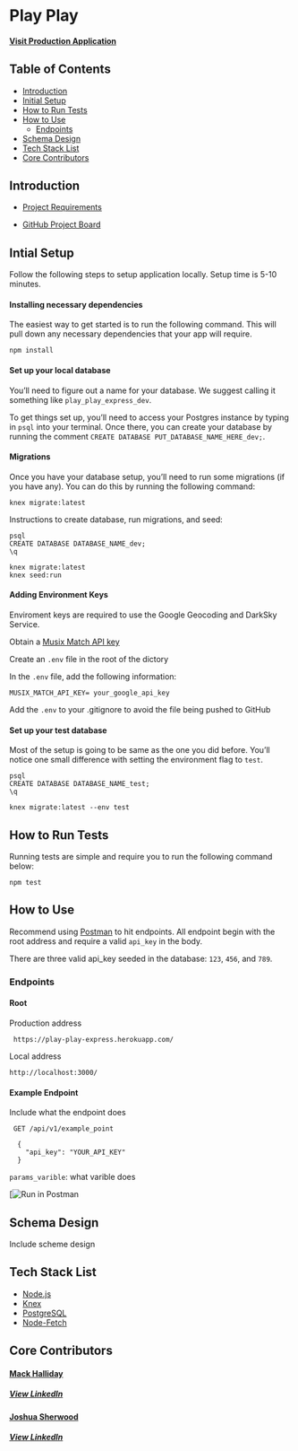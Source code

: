 

# Play Play

#### [Visit Production Application](https://play-play-express.herokuapp.com/)

## Table of Contents
 *  [Introduction](https://github.com/MackHalliday/play-play-express#introduction)
 *  [Initial Setup](https://github.com/MackHalliday/play-play-express#intial-setup)
 *  [How to Run Tests](https://github.com/MackHalliday/play-play-express#how-to-run-tests)
 *  [How to Use](https://github.com/MackHalliday/play-play-express#how-to-use)
    * [Endpoints](https://github.com/MackHalliday/play-play-express/blob/master/README.md#endpoints)
 *  [Schema Design](https://github.com/MackHalliday/play-play-express#schema-design)
 *  [Tech Stack List](https://github.com/MackHalliday/play-play-express#tech-stack-list)
 *  [Core Contributors](https://github.com/MackHalliday/play-play-express#core-contributors)

## Introduction

* [Project Requirements]()

* [GitHub Project Board]()


 ## Intial Setup

 Follow the following steps to setup application locally. Setup time is 5-10 minutes.

#### Installing necessary dependencies
The easiest way to get started is to run the following command. This will pull down any necessary dependencies that your app will require.

`npm install`

#### Set up your local database
You’ll need to figure out a name for your database. We suggest calling it something like `play_play_express_dev`.  

To get things set up, you’ll need to access your Postgres instance by typing in `psql` into your terminal. Once there, you can create your database by running the comment `CREATE DATABASE PUT_DATABASE_NAME_HERE_dev;`.

#### Migrations
Once you have your database setup, you’ll need to run some migrations (if you have any). You can do this by running the following command:

`knex migrate:latest`


Instructions to create database, run migrations, and seed:
```
psql
CREATE DATABASE DATABASE_NAME_dev;
\q

knex migrate:latest
knex seed:run
```

#### Adding Environment Keys
Enviroment keys are required to use the Google Geocoding and DarkSky Service.

Obtain a [Musix Match API key]()

Create an `.env` file in the root of the dictory

In the `.env` file, add the following information:

```
MUSIX_MATCH_API_KEY= your_google_api_key
```

Add the `.env` to your .gitignore to avoid the file being pushed to GitHub

#### Set up your test database
Most of the setup is going to be same as the one you did before. You’ll notice one small difference with setting the environment flag to `test`.  

```
psql
CREATE DATABASE DATABASE_NAME_test;
\q

knex migrate:latest --env test
```

 ## How to Run Tests

 Running tests are simple and require you to run the following command below:

`npm test`

 ## How to Use

 Recommend using [Postman](https://www.getpostman.com/) to hit endpoints. All endpoint begin with the root address and require a valid `api_key` in the body.

 There are three valid api_key seeded in the database: `123`, `456`, and `789`.

 ### Endpoints

 #### Root

Production address

``` https://play-play-express.herokuapp.com/```

Local address

``` http://localhost:3000/ ```

#### Example Endpoint
Include what the endpoint does

``` GET /api/v1/example_point```

 ``` body:
   {
     "api_key": "YOUR_API_KEY"
   }
```

```params_varible```: what varible does

[![Run in Postman]()


 ## Schema Design
 
 Include scheme design

 ## Tech Stack List
   *  [Node.js](https://nodejs.org/en/)
   *  [Knex](http://knexjs.org/)
   *  [PostgreSQL](https://www.postgresql.org/)
   *  [Node-Fetch](https://www.npmjs.com/package/node-fetch)

  ## Core Contributors

  #### [Mack Halliday](https://github.com/MackHalliday)
  ##### [View LinkedIn](https://www.linkedin.com/in/mackhalliday/)
  
  #### [Joshua Sherwood](https://github.com/joshsherwood1)
  ##### [View LinkedIn](https://www.linkedin.com/in/sherwoodjosh/)
